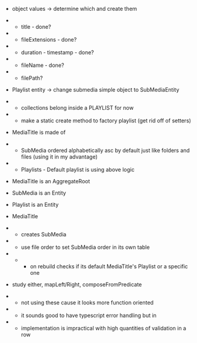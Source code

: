- object values -> determine which and create them
- - title - done?
- - fileExtensions - done?
- - duration - timestamp - done?
- - fileName - done?
- - filePath?


- Playlist entity -> change submedia simple object to SubMediaEntity
- - collections belong inside a PLAYLIST for now
- - make a static create method to factory playlist (get rid off of setters)


- MediaTitle is made of
- - SubMedia ordered alphabetically asc by default just like folders and files (using it in my advantage)
- - Playlists - Default playlist is using above logic



- MediaTitle is an AggregateRoot
- SubMedia is an Entity
- Playlist is an Entity


- MediaTitle
- - creates SubMedia
- - use file order to set SubMedia order in its own table
- - - on rebuild checks if its default MediaTitle's Playlist or a specific one









- study either, mapLeft/Right, composeFromPredicate
- - not using these cause it looks more function oriented
- - it sounds good to have typescript error handling but in
- - implementation is impractical with high quantities of validation in a row